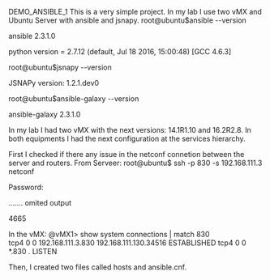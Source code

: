 DEMO_ANSIBLE_1
This is a very simple project.
In my lab I use two vMX and Ubuntu Server with ansible and jsnapy.
root@ubuntu$ansible --version

ansible 2.3.1.0

python version = 2.7.12 (default, Jul 18 2016, 15:00:48) [GCC 4.6.3]

root@ubuntu$jsnapy --version

JSNAPy version: 1.2.1.dev0

root@ubuntu$ansible-galaxy --version

ansible-galaxy 2.3.1.0

In my lab I had two vMX with the next versions:
14.1R1.10 and 16.2R2.8.
In both equipments I had the next configuration at the services hierarchy.

First I checked if there any issue in the netconf connetion between the server and routers.
From Serveer:
root@ubuntu$ ssh -p 830 -s 192.168.111.3 netconf

Password:

<!-- No zombies were killed during the creation of this user interface -->

<!-- user root, class super-user -->

<hello xmlns="urn:ietf:params:xml:ns:netconf:base:1.0">

  <capabilities>
  
....... omited output

  </capabilities>
  
  <session-id>4665</session-id>
  
</hello>


In the vMX:
@vMX1> show system connections | match 830    
tcp4       0      0  192.168.111.3.830                             192.168.111.130.34516                         ESTABLISHED
tcp4       0      0  *.830                                         *.*                                           LISTEN

Then, I created two files called hosts and ansible.cnf.

